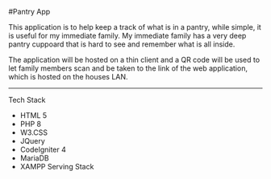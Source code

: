 #Pantry App

This application is to help keep a track of what is in a pantry, while simple, it is useful for my immediate family. My immediate family has a very deep pantry cuppoard that is hard to see and remember what is all inside.

The application will be hosted on a thin client and a QR code will be used to let family members scan and be taken to the link of the web application, which is hosted on the houses LAN.

------------

Tech Stack
* HTML 5
* PHP 8
* W3.CSS
* JQuery
* CodeIgniter 4
* MariaDB
* XAMPP Serving Stack
